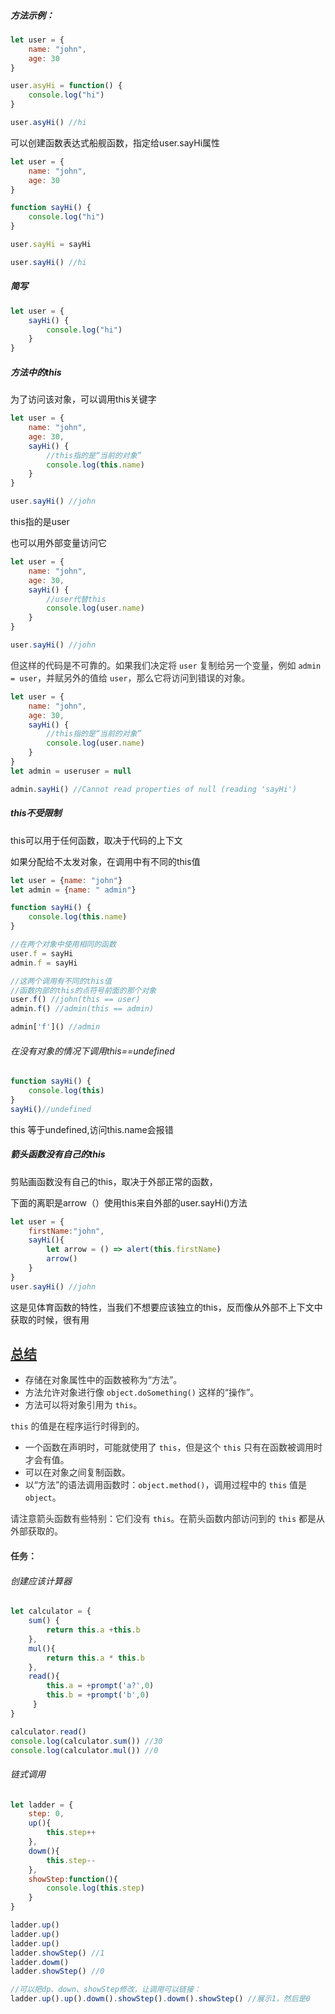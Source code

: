 

##### 方法示例：
```javascript
let user = {
    name: "john",
    age: 30
}

user.asyHi = function() {
    console.log("hi")
}

user.asyHi() //hi
```

可以创建函数表达式船舰函数，指定给user.sayHi属性

```javascript
let user = {
    name: "john",
    age: 30
}

function sayHi() {
    console.log("hi")
}

user.sayHi = sayHi

user.sayHi() //hi
```

##### 简写
```javascript
let user = {
    sayHi() {
        console.log("hi")
    }
}
```

##### 方法中的this
为了访问该对象，可以调用this关键字

```javascript
let user = {
    name: "john",
    age: 30,
    sayHi() {
        //this指的是“当前的对象”
        console.log(this.name)
    }
}

user.sayHi() //john
```

this指的是user

也可以用外部变量访问它

```javascript
let user = {
    name: "john",
    age: 30,
    sayHi() {
        //user代替this
        console.log(user.name)
    }
}

user.sayHi() //john
```

<font style="color:rgb(49, 49, 48);">但这样的代码是不可靠的。如果我们决定将 </font>`user`<font style="color:rgb(49, 49, 48);"> 复制给另一个变量，例如 </font>`admin = user`<font style="color:rgb(49, 49, 48);">，并赋另外的值给 </font>`user`<font style="color:rgb(49, 49, 48);">，那么它将访问到错误的对象。</font>

```javascript
let user = {
    name: "john",
    age: 30,
    sayHi() {
        //this指的是“当前的对象”
        console.log(user.name)
    }
}
let admin = useruser = null

admin.sayHi() //Cannot read properties of null (reading 'sayHi')
```

##### this不受限制
this可以用于任何函数，取决于代码的上下文

如果分配给不太发对象，在调用中有不同的this值

```javascript
let user = {name: "john"}
let admin = {name: " admin"}

function sayHi() {
    console.log(this.name)
}

//在两个对象中使用相同的函数
user.f = sayHi
admin.f = sayHi

//这两个调用有不同的this值
//函数内部的this的点符号前面的那个对象
user.f() //john(this == user)
admin.f() //admin(this == admin)

admin['f']() //admin
```

###### 在没有对象的情况下调用this==undefined
```javascript
function sayHi() {
    console.log(this)
}
sayHi()//undefined

```

 this 等于undefined,访问this.name会报错



##### 箭头函数没有自己的this
剪贴画函数没有自己的this，取决于外部正常的函数，

下面的离职是arrow（）使用this来自外部的user.sayHi()方法

```javascript
let user = {
    firstName:"john",
    sayHi(){
        let arrow = () => alert(this.firstName)
        arrow()
    }
}
user.sayHi() //john
```

这是见体育函数的特性，当我们不想要应该独立的this，反而像从外部不上下文中获取的时候，很有用

## [<font style="color:rgb(49, 49, 48);">总结</font>](https://zh.javascript.info/object-methods#zong-jie)
+ <font style="color:rgb(49, 49, 48);">存储在对象属性中的函数被称为“方法”。</font>
+ <font style="color:rgb(49, 49, 48);">方法允许对象进行像</font><font style="color:rgb(49, 49, 48);"> </font>`object.doSomething()`<font style="color:rgb(49, 49, 48);"> </font><font style="color:rgb(49, 49, 48);">这样的“操作”。</font>
+ <font style="color:rgb(49, 49, 48);">方法可以将对象引用为</font><font style="color:rgb(49, 49, 48);"> </font>`this`<font style="color:rgb(49, 49, 48);">。</font>

`this`<font style="color:rgb(49, 49, 48);"> </font><font style="color:rgb(49, 49, 48);">的值是在程序运行时得到的。</font>

+ <font style="color:rgb(49, 49, 48);">一个函数在声明时，可能就使用了</font><font style="color:rgb(49, 49, 48);"> </font>`this`<font style="color:rgb(49, 49, 48);">，但是这个</font><font style="color:rgb(49, 49, 48);"> </font>`this`<font style="color:rgb(49, 49, 48);"> </font><font style="color:rgb(49, 49, 48);">只有在函数被调用时才会有值。</font>
+ <font style="color:rgb(49, 49, 48);">可以在对象之间复制函数。</font>
+ <font style="color:rgb(49, 49, 48);">以“方法”的语法调用函数时：</font>`object.method()`<font style="color:rgb(49, 49, 48);">，调用过程中的</font><font style="color:rgb(49, 49, 48);"> </font>`this`<font style="color:rgb(49, 49, 48);"> </font><font style="color:rgb(49, 49, 48);">值是</font><font style="color:rgb(49, 49, 48);"> </font>`object`<font style="color:rgb(49, 49, 48);">。</font>

<font style="color:rgb(49, 49, 48);">请注意箭头函数有些特别：它们没有 </font>`this`<font style="color:rgb(49, 49, 48);">。在箭头函数内部访问到的 </font>`this`<font style="color:rgb(49, 49, 48);"> 都是从外部获取的。</font>

<font style="color:rgb(49, 49, 48);"></font>

#### <font style="color:rgb(49, 49, 48);">任务：</font>
###### 创建应该计算器
```javascript
let calculator = {
    sum() {
        return this.a +this.b
    },
    mul(){
        return this.a * this.b
    },
    read(){
        this.a = +prompt('a?',0)
        this.b = +prompt('b',0)
     }
}

calculator.read()
console.log(calculator.sum()) //30
console.log(calculator.mul()) //0
```

###### 链式调用
```javascript
let ladder = {
    step: 0,
    up(){
        this.step++
    },
    dowm(){
        this.step--
    },
    showStep:function(){
        console.log(this.step)
    }
}

ladder.up()
ladder.up()
ladder.up()
ladder.showStep() //1
ladder.dowm()
ladder.showStep() //0

//可以把dp、down、showStep修改，让调用可以链接：
ladder.up().up().dowm().showStep().dowm().showStep() //展示1，然后是0
```

